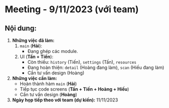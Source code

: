 # Meeting - 9/11/2023 (với team)
## Nội dung:
1. **Những việc đã làm:**
    1. `main` (**Hải**):
        - Đang ghép các module.
    2. UI (**Tấn + Tiến**):
        - Còn thiếu: `history` (Tiến), `settings` (Tấn), `resources`
        - Đang hoàn thiện: `detail` (Hoàng đang làm), `scan` (Hiếu đang làm)
        - Cần tư vấn design (Hoàng)
2. **Những việc cần làm:**
    - Hoàn thành hàm `main` (**Hải**)
    - Tiếp tục code screens (**Tấn + Tiến + Hoàng + Hiếu**)
    - Cần tư vấn design (**Hoàng**)
3. **Ngày họp tiếp theo với team (dự kiến):** 11/11/2023
